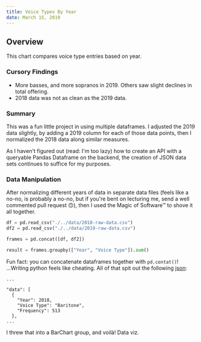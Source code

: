 ```yaml
---
title: Voice Types By Year
date: March 15, 2019
---
```


## Overview

This chart compares voice type entries based on year.

### Cursory Findings

- More basses, and more sopranos in 2019. Others saw slight declines in total offering.
- 2018 data was not as clean as the 2019 data.

### Summary

This was a fun little project in using multiple dataframes. I adjusted the 2019 data slightly, by adding a 2019 column for each of those data points, then I normalized the 2018 data along similar measures.

As I haven't figured out (read: I'm too lazy) how to create an API with a queryable Pandas Dataframe on the backend, the creation of JSON data sets continues to suffice for my purposes.

### Data Manipulation

After normalizing different years of data in separate data files (feels like a no-no, is probably a no-no, but if you're bent on lecturing me, send a well commented pull request 🙃), then I used the Magic of Software™ to shove it all together.

```python
df = pd.read_csv("./../data/2018-raw-data.csv")
df2 = pd.read_csv("./../data/2019-raw-data.csv")

frames = pd.concat([df, df2])

result = frames.groupby(["Year", "Voice Type"]).sum()
```

Fun fact: you can concatenate dataframes together with `pd.contat()`! ...Writing python feels like cheating. All of that spit out the following [json](https://www.json.org/):

```jsonfile
...

"data": [
  {
    "Year": 2018,
    "Voice Type": "Baritone",
    "Frequency": 513
  },
...
```

I threw that into a BarChart group, and voilà! Data viz.

